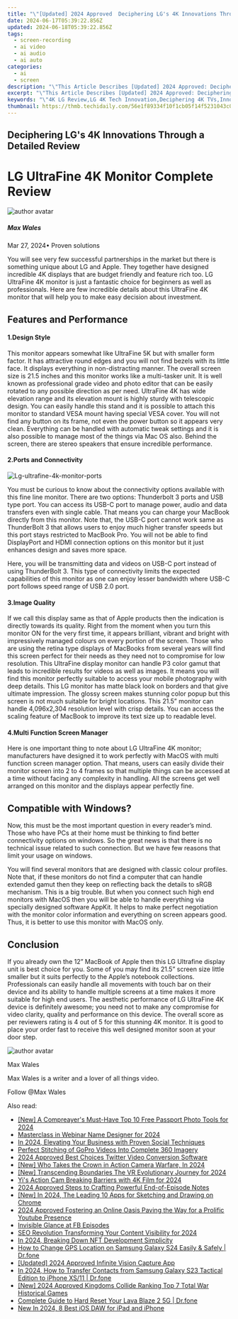```yaml
---
title: "\"[Updated] 2024 Approved  Deciphering LG's 4K Innovations Through a Detailed Review\""
date: 2024-06-17T05:39:22.856Z
updated: 2024-06-18T05:39:22.856Z
tags: 
  - screen-recording
  - ai video
  - ai audio
  - ai auto
categories: 
  - ai
  - screen
description: "\"This Article Describes [Updated] 2024 Approved: Deciphering LG's 4K Innovations Through a Detailed Review\""
excerpt: "\"This Article Describes [Updated] 2024 Approved: Deciphering LG's 4K Innovations Through a Detailed Review\""
keywords: "\"4K LG Review,LG 4K Tech Innovation,Deciphering 4K TVs,Innovations in 4K Displays,Detailed 4K Analysis,Review: LG's 4K Advancements,Understanding LG's 4K Tech\""
thumbnail: https://thmb.techidaily.com/56e1f89334f10f1cb05f14f5231043c0f4d7f09ccf31512b8943ddac6170bfee.jpg
---
```


## Deciphering LG's 4K Innovations Through a Detailed Review

# LG UltraFine 4K Monitor Complete Review

![author avatar](https://images.wondershare.com/filmora/article-images/max-wales-author.jpg)

##### Max Wales

 Mar 27, 2024• Proven solutions

 You will see very few successful partnerships in the market but there is something unique about LG and Apple. They together have designed incredible 4K displays that are budget friendly and feature rich too. LG UltraFine 4K monitor is just a fantastic choice for beginners as well as professionals. Here are few incredible details about this UltraFine 4K monitor that will help you to make easy decision about investment.

## Features and Performance

#### 1.Design Style

 This monitor appears somewhat like UltraFine 5K but with smaller form factor. It has attractive round edges and you will not find bezels with its little face. It displays everything in non-distracting manner. The overall screen size is 21.5 inches and this monitor works like a multi-tasker unit. It is well known as professional grade video and photo editor that can be easily rotated to any possible direction as per need. UltraFine 4K has wide elevation range and its elevation mount is highly sturdy with telescopic design. You can easily handle this stand and it is possible to attach this monitor to standard VESA mount having special VESA cover. You will not find any button on its frame, not even the power button so it appears very clean. Everything can be handled with automatic tweak settings and it is also possible to manage most of the things via Mac OS also. Behind the screen, there are stereo speakers that ensure incredible performance.

#### 2.Ports and Connectivity

![Lg-ultrafine-4k-monitor-ports](https://images.wondershare.com/filmora/article-images/lg-ultrafine-4k-monitor-ports.jpg)

 You must be curious to know about the connectivity options available with this fine line monitor. There are two options: Thunderbolt 3 ports and USB type port. You can access its USB-C port to manage power, audio and data transfers even with single cable. That means you can charge your MacBook directly from this monitor. Note that, the USB-C port cannot work same as ThunderBolt 3 that allows users to enjoy much higher transfer speeds but this port stays restricted to MacBook Pro. You will not be able to find DisplayPort and HDMI connection options on this monitor but it just enhances design and saves more space.

 Here, you will be transmitting data and videos on USB-C port instead of using ThunderBolt 3\. This type of connectivity limits the expected capabilities of this monitor as one can enjoy lesser bandwidth where USB-C port follows speed range of USB 2.0 port.

#### 3.Image Quality

 If we call this display same as that of Apple products then the indication is directly towards its quality. Right from the moment when you turn this monitor ON for the very first time, it appears brilliant, vibrant and bright with impressively managed colours on every portion of the screen. Those who are using the retina type displays of MacBooks from several years will find this screen perfect for their needs as they need not to compromise for low resolution. This UltraFine display monitor can handle P3 color gamut that leads to incredible results for videos as well as images. It means you will find this monitor perfectly suitable to access your mobile photography with deep details. This LG monitor has matte black look on borders and that give ultimate impression. The glossy screen makes stunning color popup but this screen is not much suitable for bright locations. This 21.5” monitor can handle 4,096x2,304 resolution level with crisp details. You can access the scaling feature of MacBook to improve its text size up to readable level.

#### 4.Multi Function Screen Manager

 Here is one important thing to note about LG UltraFine 4K monitor; manufacturers have designed it to work perfectly with MacOS with multi function screen manager option. That means, users can easily divide their monitor screen into 2 to 4 frames so that multiple things can be accessed at a time without facing any complexity in handling. All the screens get well arranged on this monitor and the displays appear perfectly fine.

## Compatible with Windows?

 Now, this must be the most important question in every reader’s mind. Those who have PCs at their home must be thinking to find better connectivity options on windows. So the great news is that there is no technical issue related to such connection. But we have few reasons that limit your usage on windows.

 You will find several monitors that are designed with classic colour profiles. Note that, if these monitors do not find a computer that can handle extended gamut then they keep on reflecting back the details to sRGB mechanism. This is a big trouble. But when you connect such high end monitors with MacOS then you will be able to handle everything via specially designed software AppKit. It helps to make perfect negotiation with the monitor color information and everything on screen appears good. Thus, it is better to use this monitor with MacOS only.

## Conclusion

 If you already own the 12” MacBook of Apple then this LG Ultrafine display unit is best choice for you. Some of you may find its 21.5” screen size little smaller but it suits perfectly to the Apple’s notebook collections. Professionals can easily handle all movements with touch bar on their device and its ability to handle multiple screens at a time makes it more suitable for high end users. The aesthetic performance of LG UltraFine 4K device is definitely awesome; you need not to make any compromise for video clarity, quality and performance on this device. The overall score as per reviewers rating is 4 out of 5 for this stunning 4K monitor. It is good to place your order fast to receive this well designed monitor soon at your door step.

![author avatar](https://images.wondershare.com/filmora/article-images/max-wales-author.jpg)

Max Wales

Max Wales is a writer and a lover of all things video.

Follow @Max Wales


<ins class="adsbygoogle"
     style="display:block"
     data-ad-format="autorelaxed"
     data-ad-client="ca-pub-7571918770474297"
     data-ad-slot="1223367746"></ins>



<ins class="adsbygoogle"
     style="display:block"
     data-ad-client="ca-pub-7571918770474297"
     data-ad-slot="8358498916"
     data-ad-format="auto"
     data-full-width-responsive="true"></ins>


<span class="atpl-alsoreadstyle">Also read:</span>
<div><ul>
<li><a href="https://fox-blue.techidaily.com/new-a-compreayers-must-have-top-10-free-passport-photo-tools-for-2024/"><u>[New] A Compreayer's Must-Have  Top 10 Free Passport Photo Tools for 2024</u></a></li>
<li><a href="https://fox-blue.techidaily.com/masterclass-in-webinar-name-designer-for-2024/"><u>Masterclass in Webinar Name Designer for 2024</u></a></li>
<li><a href="https://fox-blue.techidaily.com/in-2024-elevating-your-business-with-proven-social-techniques/"><u>In 2024, Elevating Your Business with Proven Social Techniques</u></a></li>
<li><a href="https://fox-blue.techidaily.com/perfect-stitching-of-gopro-videos-into-complete-360-imagery/"><u>Perfect Stitching of GoPro Videos Into Complete 360 Imagery</u></a></li>
<li><a href="https://fox-blue.techidaily.com/2024-approved-best-choices-twitter-video-conversion-software/"><u>2024 Approved  Best Choices  Twitter Video Conversion Software</u></a></li>
<li><a href="https://fox-blue.techidaily.com/new-who-takes-the-crown-in-action-camera-warfare-in-2024/"><u>[New] Who Takes the Crown in Action Camera Warfare, In 2024</u></a></li>
<li><a href="https://fox-blue.techidaily.com/new-transcending-boundaries-the-vr-evolutionary-journey-for-2024/"><u>[New] Transcending Boundaries  The VR Evolutionary Journey for 2024</u></a></li>
<li><a href="https://fox-blue.techidaily.com/yis-action-cam-breaking-barriers-with-4k-film-for-2024/"><u>Yi's Action Cam  Breaking Barriers with 4K Film for 2024</u></a></li>
<li><a href="https://fox-blue.techidaily.com/2024-approved-steps-to-crafting-powerful-end-of-episode-notes/"><u>2024 Approved  Steps to Crafting Powerful End-of-Episode Notes</u></a></li>
<li><a href="https://fox-blue.techidaily.com/new-in-2024-the-leading-10-apps-for-sketching-and-drawing-on-chrome/"><u>[New] In 2024, The Leading 10 Apps for Sketching and Drawing on Chrome</u></a></li>
<li><a href="https://some-techniques.techidaily.com/2024-approved-fostering-an-online-oasis-paving-the-way-for-a-prolific-youtube-presence/"><u>2024 Approved  Fostering an Online Oasis  Paving the Way for a Prolific Youtube Presence</u></a></li>
<li><a href="https://facebook-video-content.techidaily.com/invisible-glance-at-fb-episodes/"><u>Invisible Glance at FB Episodes</u></a></li>
<li><a href="https://facebook-video-share.techidaily.com/seo-revolution-transforming-your-content-visibility-for-2024/"><u>SEO Revolution  Transforming Your Content Visibility for 2024</u></a></li>
<li><a href="https://extra-lessons.techidaily.com/in-2024-breaking-down-nft-development-simplicity/"><u>In 2024, Breaking Down NFT Development Simplicity</u></a></li>
<li><a href="https://location-social.techidaily.com/how-to-change-gps-location-on-samsung-galaxy-s24-easily-and-safely-drfone-by-drfone-virtual-android/"><u>How to Change GPS Location on Samsung Galaxy S24 Easily & Safely | Dr.fone</u></a></li>
<li><a href="https://screen-capture.techidaily.com/updated-2024-approved-infinite-vision-capture-app/"><u>[Updated] 2024 Approved  Infinite Vision Capture App</u></a></li>
<li><a href="https://android-transfer.techidaily.com/in-2024-how-to-transfer-contacts-from-samsung-galaxy-s23-tactical-edition-to-iphone-xs11-drfone-by-drfone-transfer-from-android-transfer-from-android/"><u>In 2024, How to Transfer Contacts from Samsung Galaxy S23 Tactical Edition to iPhone XS/11 | Dr.fone</u></a></li>
<li><a href="https://visual-screen-recording.techidaily.com/new-2024-approved-kingdoms-collide-ranking-top-7-total-war-historical-games/"><u>[New] 2024 Approved  Kingdoms Collide  Ranking Top 7 Total War Historical Games</u></a></li>
<li><a href="https://techidaily.com/complete-guide-to-hard-reset-your-lava-blaze-2-5g-drfone-by-drfone-reset-android-reset-android/"><u>Complete Guide to Hard Reset Your Lava Blaze 2 5G | Dr.fone</u></a></li>
<li><a href="https://audio-shaping.techidaily.com/new-in-2024-8-best-ios-daw-for-ipad-and-iphone/"><u>New In 2024, 8 Best iOS DAW for iPad and iPhone</u></a></li>
</ul></div>
